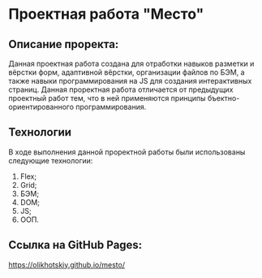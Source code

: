 # Проектная работа "Место"

## Описание проректа:
Данная проектная работа создана для отработки навыков разметки и вёрстки форм, адаптивной вёрстки, организации файлов по БЭМ, а также навыки программирования на JS для создания интерактивных страниц. Данная проректная работа отличается от предыдущих проектный работ тем, что в ней применяются принципы бъектно-ориентированного программирования.

## Технологии
В ходе выполнения данной проректной работы были использованы следующие технологии: 
1. Flex;
2. Grid;
3. БЭМ;
4. DOM;
5. JS;
6. ООП.

## Ссылка на GitHub Pages:
https://olikhotskiy.github.io/mesto/